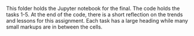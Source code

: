 This folder holds the Jupyter notebook for the final. The code holds the tasks 1-5. At the end of the code,
there is a short reflection on the trends and lessons for this assignment. Each task has a large heading while many
small markups are in between the cells.

